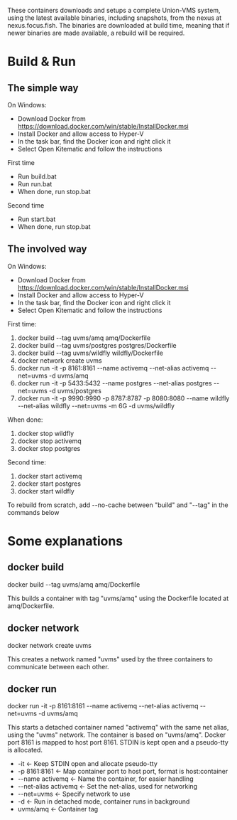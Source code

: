These containers downloads and setups a complete Union-VMS system, using the latest available binaries, including snapshots, from the nexus at nexus.focus.fish. The binaries are downloaded at build time, meaning that if newer binaries are made available, a rebuild will be required.

# Build & Run

## The simple way

On Windows:

* Download Docker from https://download.docker.com/win/stable/InstallDocker.msi
* Install Docker and allow access to Hyper-V
* In the task bar, find the Docker icon and right click it
* Select Open Kitematic and follow the instructions

First time

* Run build.bat
* Run run.bat
* When done, run stop.bat

Second time

* Run start.bat
* When done, run stop.bat

## The involved way

On Windows:

* Download Docker from https://download.docker.com/win/stable/InstallDocker.msi
* Install Docker and allow access to Hyper-V
* In the task bar, find the Docker icon and right click it
* Select Open Kitematic and follow the instructions

First time:

1. docker build --tag uvms/amq amq/Dockerfile
2. docker build --tag uvms/postgres postgres/Dockerfile
3. docker build --tag uvms/wildfly wildfly/Dockerfile
4. docker network create uvms
5. docker run -it -p 8161:8161 --name activemq --net-alias activemq --net=uvms -d uvms/amq
6. docker run -it -p 5433:5432 --name postgres --net-alias postgres --net=uvms -d uvms/postgres
7. docker run -it -p 9990:9990 -p 8787:8787 -p 8080:8080 --name wildfly --net-alias wildfly --net=uvms -m 6G -d uvms/wildfly

When done:

1. docker stop wildfly
2. docker stop activemq
3. docker stop postgres

Second time:

1. docker start activemq
2. docker start postgres
3. docker start wildfly

To rebuild from scratch, add --no-cache between "build" and "--tag" in the commands below

# Some explanations

## docker build
docker build --tag uvms/amq amq/Dockerfile

This builds a container with tag "uvms/amq" using the Dockerfile located at amq/Dockerfile.

## docker network
docker network create uvms

This creates a network named "uvms" used by the three containers to communicate between each other.

## docker run
docker run -it -p 8161:8161 --name activemq --net-alias activemq --net=uvms -d uvms/amq

This starts a detached container named "activemq" with the same net alias, using the "uvms" network. The container is based on "uvms/amq". Docker port 8161 is mapped to host port 8161. STDIN is kept open and a pseudo-tty is allocated.

* -it <- Keep STDIN open and allocate pseudo-tty
* -p 8161:8161 <- Map container port to host port, format is host:container
* --name activemq <- Name the container, for easier handling
* --net-alias activemq <- Set the net-alias, used for networking
* --net=uvms <- Specify network to use
* -d <- Run in detached mode, container runs in background
* uvms/amq <- Container tag
